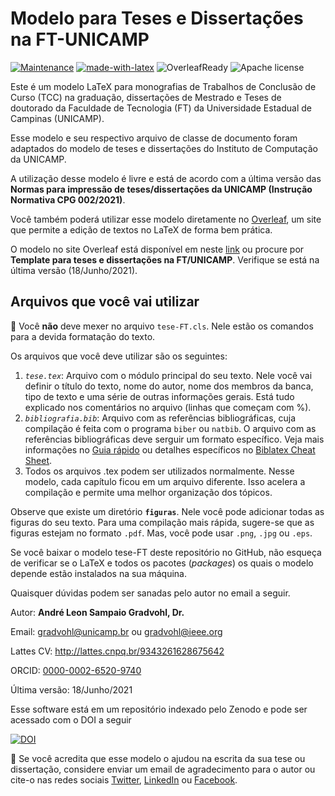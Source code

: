 # Modelo para Teses e Dissertações na FT-UNICAMP
[![Maintenance](https://img.shields.io/badge/Maintained%3F-yes-green.svg)](https://GitHub.com/Naereen/StrapDown.js/graphs/commit-activity) [![made-with-latex](https://img.shields.io/badge/Made%20with-LaTeX-1f425f.svg)](https://www.latex-project.org/) ![OverleafReady](https://img.shields.io/badge/Ready_for-Overleaf-success) ![Apache license](https://img.shields.io/badge/license-Apache%202.0-blue)

Este é um modelo LaTeX para monografias de Trabalhos de Conclusão de Curso (TCC) na graduação, dissertações de Mestrado e Teses de doutorado da Faculdade de Tecnologia (FT) da Universidade Estadual de Campinas (UNICAMP).

Esse modelo e seu respectivo arquivo de classe de documento foram adaptados do modelo de teses e dissertações do Instituto de Computação da UNICAMP.

A utilização desse modelo é livre e está de acordo com a última versão das **Normas para impressão de teses/dissertações da UNICAMP (Instrução Normativa CPG 002/2021)**.

Você também poderá utilizar esse modelo diretamente no [Overleaf](https://www.overleaf.com), um site que permite a edição de textos no LaTeX de forma bem prática.

O modelo no site Overleaf está disponível em neste [link](https://pt.overleaf.com/latex/templates/template-para-teses-e-dissertacoes-na-ft-slash-unicamp/rhznqbkjvpcr) ou procure por **Template para teses e dissertações na FT/UNICAMP**. Verifique se está na última versão (18/Junho/2021).

## Arquivos que você vai utilizar
:no_entry_sign: Você **não** deve mexer no arquivo ``tese-FT.cls``. Nele estão os comandos para a devida formatação do texto.

Os arquivos que você deve utilizar são os seguintes:
1. *``tese.tex``*: Arquivo com o módulo principal do seu texto. Nele você vai definir o título do texto, nome do autor, nome dos membros da banca, tipo de texto e uma série de outras informações gerais. Está tudo explicado nos comentários no arquivo (linhas que começam com %).
2. *``bibliografia.bib``*: Arquivo com as referências bibliográficas, cuja compilação é feita com o programa `biber` ou `natbib`. O arquivo com as referências bibliográficas deve serguir um formato específico. Veja mais informações no [Guia rápido](https://www.overleaf.com/learn/latex/Articles/Getting_started_with_BibLaTeX) ou detalhes específicos no [Biblatex Cheat Sheet](http://tug.ctan.org/info/biblatex-cheatsheet/biblatex-cheatsheet.pdf).
3. Todos os arquivos .tex podem ser utilizados normalmente. Nesse modelo, cada capítulo ficou em um arquivo diferente. Isso acelera a compilação e permite uma melhor organização dos tópicos.

Observe que existe um diretório **``figuras``**. Nele você pode adicionar todas as figuras do seu texto. Para uma compilação mais rápida, sugere-se que as figuras estejam no formato `.pdf`. Mas, você pode usar `.png`, `.jpg` ou `.eps`.

Se você baixar o modelo tese-FT deste repositório no GitHub, não esqueça de verificar se o LaTeX e todos os pacotes (*packages*) os quais o modelo depende estão instalados na sua máquina.

Quaisquer dúvidas podem ser sanadas pelo autor no email a seguir.

Autor: **André Leon Sampaio Gradvohl, Dr.**

Email:        gradvohl@unicamp.br  ou gradvohl@ieee.org

Lattes CV:    http://lattes.cnpq.br/9343261628675642

ORCID: [0000-0002-6520-9740](https://orcid.org/0000-0002-6520-9740)

Última versão: 18/Junho/2021

Esse software está em um repositório indexado pelo Zenodo e pode ser acessado com o DOI a seguir 

[![DOI](https://zenodo.org/badge/DOI/10.5281/zenodo.842220.svg)](https://doi.org/10.5281/zenodo.842220)

:handshake: Se você acredita que esse modelo o ajudou na escrita da sua tese ou dissertação, considere enviar um email de agradecimento para o autor ou cite-o nas redes sociais [Twitter](https://twitter.com/AGradvohl), [LinkedIn](https://www.linkedin.com/in/andregradvohl) ou [Facebook](https://www.facebook.com/andre.gradvohl). 
